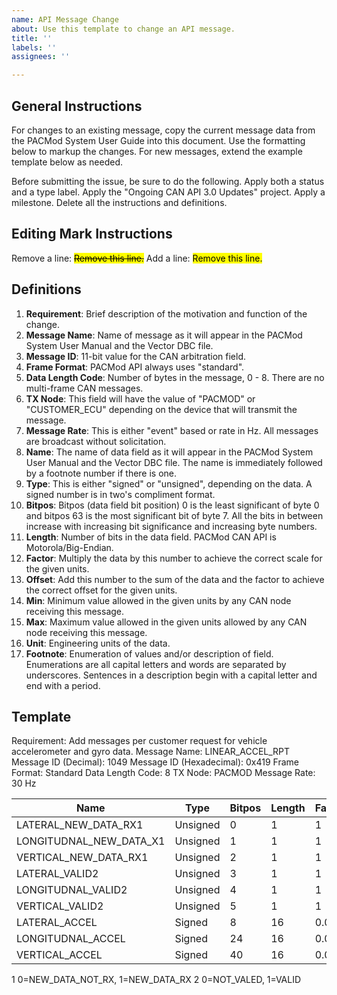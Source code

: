 ```yaml
---
name: API Message Change
about: Use this template to change an API message.
title: ''
labels: ''
assignees: ''

---
```


## General Instructions
For changes to an existing message, copy the current message data from the PACMod System User Guide into this document.  Use the formatting below to markup the changes.  For new messages, extend the example template below as needed.

Before submitting the issue, be sure to do the following.  Apply both a status and a type label.  Apply the "Ongoing CAN API 3.0 Updates" project.  Apply a milestone.  Delete all the instructions and definitions.

## Editing Mark Instructions
Remove a line:  <mark>~~Remove this line.~~</mark>
Add a line: <mark>Remove this line.</mark>

## Definitions
1. **Requirement**: Brief description of the motivation and function of the change.
2. **Message Name**: Name of message as it will appear in the PACMod System User Manual and the Vector DBC file.
3. **Message ID**: 11-bit value for the CAN arbitration field.
4. **Frame Format**: PACMod API always uses "standard".
5. **Data Length Code**: Number of bytes in the message, 0 - 8.  There are no multi-frame CAN messages.
6. **TX Node**: This field will have the value of "PACMOD" or "CUSTOMER_ECU" depending on the device that will transmit the message.
7. **Message Rate**: This is either "event" based or rate in Hz.  All messages are broadcast without solicitation.
8. **Name**: The name of data field as it will appear in the PACMod System User Manual and the Vector DBC file.  The name is immediately followed by a footnote number if there is one.
9. **Type**: This is either "signed" or "unsigned", depending on the data.  A signed number is in two's compliment format.
10. **Bitpos**: Bitpos (data field bit position) 0 is the least significant of byte 0 and bitpos 63 is the most significant bit of byte 7.  All the bits in between increase with increasing bit significance and increasing byte numbers.
11. **Length**: Number of bits in the data field.  PACMod CAN API is Motorola/Big-Endian.
12. **Factor**: Multiply the data by this number to achieve the correct scale for the given units.
13. **Offset**: Add this number to the sum of the data and the factor to achieve the correct offset for the given units.
14. **Min**: Minimum value allowed in the given units by any CAN node receiving this message.
15. **Max**: Maximum value allowed in the given units allowed by any CAN node receiving this message.
16. **Unit**: Engineering units of the data.
17. **Footnote**: Enumeration of values and/or description of field.  Enumerations are all capital letters and words are separated by underscores.  Sentences in a description begin with a capital letter and end with a period.

## Template
Requirement: Add messages per customer request for vehicle accelerometer and gyro data.
Message Name: LINEAR_ACCEL_RPT
Message ID (Decimal): 1049
Message ID (Hexadecimal): 0x419
Frame Format: Standard
Data Length Code: 8
TX Node: PACMOD
Message Rate: 30 Hz

|Name|Type|Bitpos|Length|Factor|Offset|Min|Max|Unit|
|---|---|---|---|---|---|---|---|---|
|LATERAL_NEW_DATA_RX1|Unsigned|0|1|1|0|0|1||
|LONGITUDNAL_NEW_DATA_X1|Unsigned|1|1|1|0|0|1||
|VERTICAL_NEW_DATA_RX1|Unsigned|2|1|1|0|0|1||
|LATERAL_VALID2|Unsigned|3|1|1|0|0|1||
|LONGITUDNAL_VALID2|Unsigned|4|1|1|0|0|1||
|VERTICAL_VALID2|Unsigned|5|1|1|0|0|1||
|LATERAL_ACCEL|Signed|8|16|0.01|0|-327.68|327.67|m/s2|
|LONGITUDNAL_ACCEL|Signed|24|16|0.01|0|-327.68|327.67|m/s2|
|VERTICAL_ACCEL|Signed|40|16|0.01|0|-327.68|327.67|m/s2|

1 0=NEW_DATA_NOT_RX, 1=NEW_DATA_RX
2 0=NOT_VALED, 1=VALID
